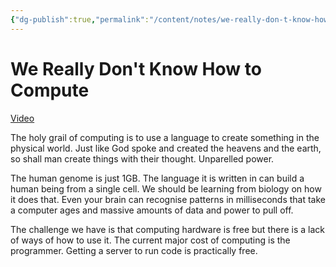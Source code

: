 ```yaml
---
{"dg-publish":true,"permalink":"/content/notes/we-really-don-t-know-how-to-compute/"}
---
```


# We Really Don't Know How to Compute

[Video](https://youtu.be/HB5TrK7A4pI)

The holy grail of computing is to use a language to create something in the physical world. Just like God spoke and created the heavens and the earth, so shall man create things with their thought. Unparelled power.

The human genome is just 1GB. The language it is written in can build a human being from a single cell. We should be learning from biology on how it does that. Even your brain can recognise patterns in milliseconds that take a computer ages and massive amounts of data and power to pull off.

The challenge we have is that computing hardware is free but there is a lack of ways of how to use it. The current major cost of computing is the programmer. Getting a server to run code is practically free.